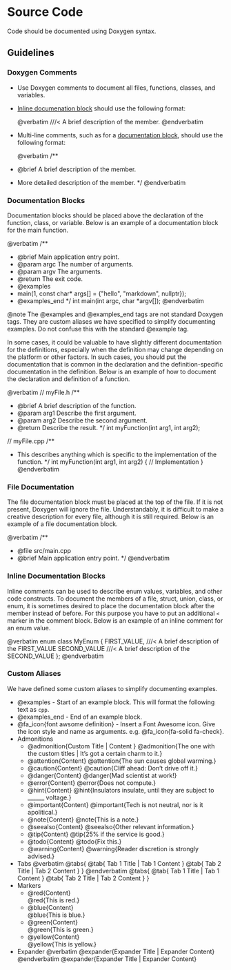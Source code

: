 # Source Code

Code should be documented using Doxygen syntax.

## Guidelines

### Doxygen Comments

* Use Doxygen comments to document all files, functions, classes, and variables.
* [Inline documenation block](#inline-documentation-blocks) should use the following format:

  @verbatim
///< A brief description of the member.
@endverbatim

* Multi-line comments, such as for a [documentation block](#documentation-blocks), should use the following format:

  @verbatim
/**
 * @brief A brief description of the member.
 * More detailed description of the member.
 */
@endverbatim

### Documentation Blocks

Documentation blocks should be placed above the declaration of the function, class, or variable. Below is an example
of a documentation block for the main function.

@verbatim
/**
 * @brief Main application entry point.
 * @param argc The number of arguments.
 * @param argv The arguments.
 * @return The exit code.
 * @examples
 * main(1, const char* args[] = {"hello", "markdown", nullptr});
 * @examples_end
 */
int main(int argc, char *argv[]);
@endverbatim

@note The \@examples and \@examples_end tags are not standard Doxygen tags. They are custom aliases
we have specified to simplify documenting examples. Do not confuse this with the standard \@example tag.

In some cases, it could be valuable to have slightly different documentation for the definitions, especially when
the definition may change depending on the platform or other factors. In such cases, you should put the documentation
that is common in the declaration and the definition-specific documentation in the definition. Below is an example of
how to document the declaration and definition of a function.

@verbatim
// myFile.h
/**
 * @brief A brief description of the function.
 * @param arg1 Describe the first argument.
 * @param arg2 Describe the second argument.
 * @return Describe the result.
 */
int myFunction(int arg1, int arg2);

// myFile.cpp
/**
 * This describes anything which is specific to the implementation of the function.
 */
int myFunction(int arg1, int arg2)
{
    // Implementation
}
@endverbatim

### File Documentation

The file documentation block must be placed at the top of the file. If it is not present, Doxygen will ignore the file.
Understandably, it is difficult to make a creative description for every file, although it is still required.
Below is an example of a file documentation block.

@verbatim
/**
 * @file src/main.cpp
 * @brief Main application entry point.
 */
@endverbatim

### Inline Documentation Blocks

Inline comments can be used to describe enum values, variables, and other code constructs.
To document the members of a file, struct, union, class, or enum, it is sometimes desired to place the documentation
block after the member instead of before. For this purpose you have to put an additional `<` marker in the comment
block. Below is an example of an inline comment for an enum value.

@verbatim
enum class MyEnum
{
   FIRST_VALUE,  ///< A brief description of the FIRST_VALUE
   SECOND_VALUE  ///< A brief description of the SECOND_VALUE
};
@endverbatim

### Custom Aliases

We have defined some custom aliases to simplify documenting examples.

* \@examples - Start of an example block. This will format the following text as `cpp`.
* \@examples_end - End of an example block.
* \@fa_icon{font awsome definition} - Insert a Font Awesome icon. Give the icon style and name as arguments.
  e.g. \@fa_icon{fa-solid fa-check}.
* Admonitions
  * \@admonition{Custom Title | Content }
    @admonition{The one with the custom titles | It’s got a certain charm to it.}
  * \@attention{Content}
    @attention{The sun causes global warming.}
  * \@caution{Content}
    @caution{Cliff ahead: Don’t drive off it.}
  * \@danger{Content}
    @danger{Mad scientist at work!}
  * \@error{Content}
    @error{Does not compute.}
  * \@hint{Content}
    @hint{Insulators insulate, until they are subject to ______ voltage.}
  * \@important{Content}
    @important{Tech is not neutral, nor is it apolitical.}
  * \@note{Content}
    @note{This is a note.}
  * \@seealso{Content}
    @seealso{Other relevant information.}
  * \@tip{Content}
    @tip{25% if the service is good.}
  * \@todo{Content}
    @todo{Fix this.}
  * \@warning{Content}
    @warning{Reader discretion is strongly advised.}
* Tabs
  @verbatim
@tabs{
  @tab{ Tab 1 Title | Tab 1 Content }
  @tab{ Tab 2 Title | Tab 2 Content }
}
@endverbatim
  @tabs{
    @tab{ Tab 1 Title | Tab 1 Content }
    @tab{ Tab 2 Title | Tab 2 Content }
  }
* Markers
  * \@red{Content}<br>
    @red{This is red.}
  * \@blue{Content}<br>
    @blue{This is blue.}
  * \@green{Content}<br>
    @green{This is green.}
  * \@yellow{Content}<br>
    @yellow{This is yellow.}
* Expander
  @verbatim
@expander{Expander Title | Expander Content}
@endverbatim
  @expander{Expander Title | Expander Content}

